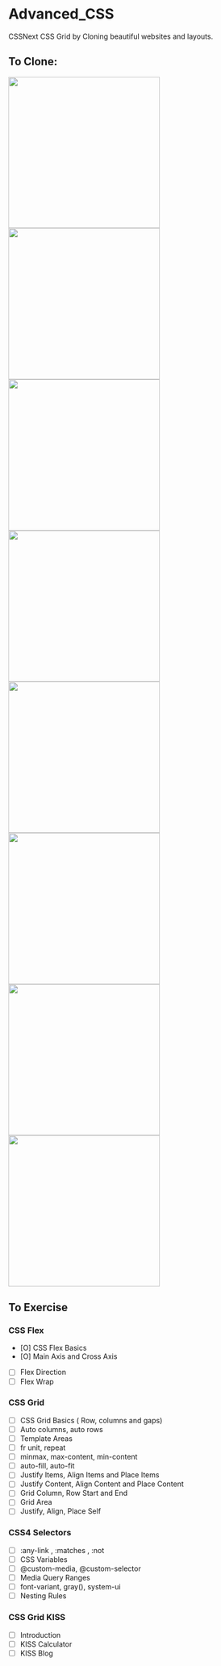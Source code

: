 # Advanced_CSS

CSSNext CSS Grid by Cloning beautiful websites and layouts.

## To Clone:

<img src="https://i.pinimg.com/originals/7d/4c/66/7d4c66d0b646478a297ee21e7cd8aee5.jpg" width="300px" />
<img src="https://i.pinimg.com/originals/c3/64/72/c36472e703f1ca49324f53991f610392.jpg" width="300px" />
<img src="https://i.pinimg.com/originals/69/63/a5/6963a5c312b1994e1c7ea094bbd508de.jpg" width="300px" />
<img src="https://i.pinimg.com/564x/af/c5/fd/afc5fdee8a4036487d89ae08da9f1745.jpg" width="300px" />
<img src="https://i.pinimg.com/564x/ba/ea/9d/baea9d5be82afaaea4aa6a739a0cc6a8.jpg" width="300px" />
<img src="https://i.pinimg.com/564x/fd/90/23/fd9023163c117b63caac113a7bd47f5c.jpg" width="300px" />

<img src="https://i.pinimg.com/564x/a4/0d/ba/a40dba0269d7de0120496ec830d6b25a.jpg" width="300px" />
<img src="https://cdn.dribbble.com/users/102267/screenshots/4275407/afisha_by_radiusss.jpg" width="300px" />

## To Exercise

### CSS Flex

- [O] CSS Flex Basics
- [O] Main Axis and Cross Axis
- [ ] Flex Direction
- [ ] Flex Wrap

### CSS Grid

- [ ] CSS Grid Basics ( Row, columns and gaps)
- [ ] Auto columns, auto rows
- [ ] Template Areas
- [ ] fr unit, repeat
- [ ] minmax, max-content, min-content
- [ ] auto-fill, auto-fit
- [ ] Justify Items, Align Items and Place Items
- [ ] Justify Content, Align Content and Place Content
- [ ] Grid Column, Row Start and End
- [ ] Grid Area
- [ ] Justify, Align, Place Self

### CSS4 Selectors

- [ ] :any-link , :matches , :not
- [ ] CSS Variables
- [ ] @custom-media, @custom-selector
- [ ] Media Query Ranges
- [ ] font-variant, gray(), system-ui
- [ ] Nesting Rules

### CSS Grid KISS

- [ ] Introduction
- [ ] KISS Calculator
- [ ] KISS Blog
